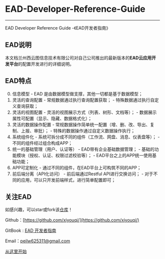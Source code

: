 # EAD-Developer-Reference-Guide

---------------------------------------------

EAD Developer Reference Guide -《EAD开发者指南》

## EAD说明

本文档兰州西云图信息技术有限公司对自己公司推出的最新版本的**EAD云应用开发平台**的配置开发进行的详细说明。

## EAD特点

  0. 信息模型
    - EAD 是由数据模型做支撑，其他一切都是基于数据模型；
  0. 灵活的查询配置
    - 常规数据通过执行查询配置获取；
    - 特殊数据通过执行自定义查询获取；
  0. 灵活的视图配置
    - 灵活的视图展示方式（列表、树形、文档等）；
    - 数据展示属性可配置（显示、隐藏、数据格式化）；
  0. 灵活的数据操作配置
    - 常规数据操作简单统一配置（增、删、改、导出、复制、上报、审批）；
    - 特殊的数据操作通过自定义数据操作执行；
  0. 系统组件化
    - 系统可拆分成不同的组件（工作流、网盘、消息、仪表盘等）；
    - 不同的组件经过组合构成APP；
  0. 统一的基础管理（用户、认证等）
    - EAD带有企业基础数据管理；
    - 基础的功能模块（授权、认证、权限过滤校验等）；
    - EAD平台之上的APP统一使用基础功能；
  0. APP可定制化
    - 通过不同的组件，在EAD平台上可构筑不同的APP；
  0. 前后端分离（API化访问）
    - 前后端通过Restful API进行交换访问；
    - 对于不同的应用，可以只开发前端样式，进行简单配置即可；

## 关注EAD

如感兴趣，可以star或fork该[仓库](https://github.com/xiyouqi/Ead-Developer-Reference-Guide)！

Github：[https://github.com/xiyouqi/](https://github.com/xiyouqi/)

GitBook : [EAD 开发者指南](https://www.gitbook.com/book/xiyuntu/ead-developer/details)

Email：peilw625311@gmail.com

[从这里开始](SUMMARY.md)
